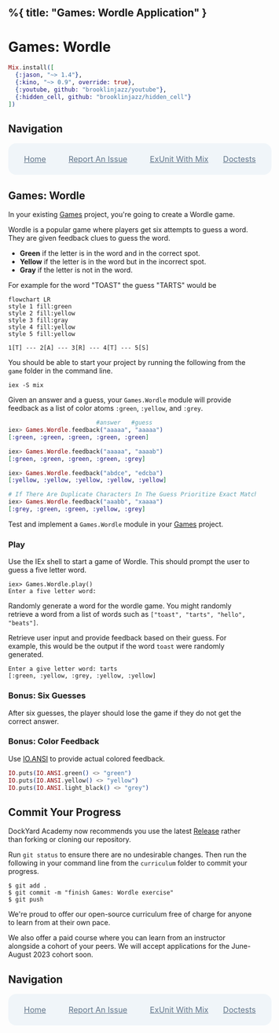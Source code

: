%{
  title: "Games: Wordle Application"
}
---
# Games: Wordle

```elixir
Mix.install([
  {:jason, "~> 1.4"},
  {:kino, "~> 0.9", override: true},
  {:youtube, github: "brooklinjazz/youtube"},
  {:hidden_cell, github: "brooklinjazz/hidden_cell"}
])
```

## Navigation

<div style="display: flex; align-items: center; width: 100%; justify-content: space-between; font-size: 1rem; color: #61758a; background-color: #f0f5f9; height: 4rem; padding: 0 1rem; border-radius: 1rem;">
<div style="display: flex;">
<i class="ri-home-fill"></i>
<a style="display: flex; color: #61758a; margin-left: 1rem;" href="../start.livemd">Home</a>
</div>
<div style="display: flex;">
<i class="ri-bug-fill"></i>
<a style="display: flex; color: #61758a; margin-left: 1rem;" href="https://github.com/DockYard-Academy/curriculum/issues/new?assignees=&labels=&template=issue.md&title=Games: Wordle">Report An Issue</a>
</div>
<div style="display: flex;">
<i class="ri-arrow-left-fill"></i>
<a style="display: flex; color: #61758a; margin-left: 1rem;" href="../reading/exunit_with_mix.livemd">ExUnit With Mix</a>
</div>
<div style="display: flex;">
<a style="display: flex; color: #61758a; margin-right: 1rem;" href="../reading/doctests.livemd">Doctests</a>
<i class="ri-arrow-right-fill"></i>
</div>
</div>

## Games: Wordle

In your existing [Games](./games_setup.livemd) project, you're going to create a Wordle game.

Wordle is a popular game where players get six attempts to guess a word.
They are given feedback clues to guess the word.

* **Green** if the letter is in the word and in the correct spot.
* **Yellow** if the letter is in the word but in the incorrect spot.
* **Gray** if the letter is not in the word.

For example for the word "TOAST" the guess "TARTS" would be

```mermaid
flowchart LR
style 1 fill:green
style 2 fill:yellow
style 3 fill:gray
style 4 fill:yellow
style 5 fill:yellow

1[T] --- 2[A] --- 3[R] --- 4[T] --- 5[S]
```

You should be able to start your project by running the following from the `game` folder in
the command line.

```
iex -S mix
```

Given an answer and a guess, your `Games.Wordle` module will provide feedback as a list of color atoms `:green`, `:yellow`, and `:grey`.

<!-- livebook:{"force_markdown":true} -->

```elixir
                         #answer   #guess
iex> Games.Wordle.feedback("aaaaa", "aaaaa")
[:green, :green, :green, :green, :green]

iex> Games.Wordle.feedback("aaaaa", "aaaab")
[:green, :green, :green, :green, :grey]

iex> Games.Wordle.feedback("abdce", "edcba")
[:yellow, :yellow, :yellow, :yellow, :yellow]

# If There Are Duplicate Characters In The Guess Prioritize Exact Matches.
iex> Games.Wordle.feedback("aaabb", "xaaaa")
[:grey, :green, :green, :yellow, :grey]
```

Test and implement a `Games.Wordle` module in your [Games](./games_setup.livemd) project.

<!-- livebook:{"break_markdown":true} -->

### Play

Use the IEx shell to start a game of Wordle. This should prompt the user to guess a five letter word.

```
iex> Games.Wordle.play()
Enter a five letter word:  
```

Randomly generate a word for the wordle game. You might randomly retrieve a word from a list of words such as `["toast", "tarts", "hello", "beats"]`.

Retrieve user input and provide feedback based on their guess. For example, this would be the output if the word `toast` were randomly generated.

```
Enter a give letter word: tarts
[:green, :yellow, :grey, :yellow, :yellow]
```

<!-- livebook:{"break_markdown":true} -->

### Bonus: Six Guesses

After six guesses, the player should lose the game if they do not get the correct answer.

<!-- livebook:{"break_markdown":true} -->

### Bonus: Color Feedback

Use [IO.ANSI](https://hexdocs.pm/elixir/IO.ANSI.html) to provide actual colored feedback.

```elixir
IO.puts(IO.ANSI.green() <> "green")
IO.puts(IO.ANSI.yellow() <> "yellow")
IO.puts(IO.ANSI.light_black() <> "grey")
```

## Commit Your Progress

DockYard Academy now recommends you use the latest [Release](https://github.com/DockYard-Academy/curriculum/releases) rather than forking or cloning our repository.

Run `git status` to ensure there are no undesirable changes.
Then run the following in your command line from the `curriculum` folder to commit your progress.

```
$ git add .
$ git commit -m "finish Games: Wordle exercise"
$ git push
```

We're proud to offer our open-source curriculum free of charge for anyone to learn from at their own pace.

We also offer a paid course where you can learn from an instructor alongside a cohort of your peers.
We will accept applications for the June-August 2023 cohort soon.

## Navigation

<div style="display: flex; align-items: center; width: 100%; justify-content: space-between; font-size: 1rem; color: #61758a; background-color: #f0f5f9; height: 4rem; padding: 0 1rem; border-radius: 1rem;">
<div style="display: flex;">
<i class="ri-home-fill"></i>
<a style="display: flex; color: #61758a; margin-left: 1rem;" href="../start.livemd">Home</a>
</div>
<div style="display: flex;">
<i class="ri-bug-fill"></i>
<a style="display: flex; color: #61758a; margin-left: 1rem;" href="https://github.com/DockYard-Academy/curriculum/issues/new?assignees=&labels=&template=issue.md&title=Games: Wordle">Report An Issue</a>
</div>
<div style="display: flex;">
<i class="ri-arrow-left-fill"></i>
<a style="display: flex; color: #61758a; margin-left: 1rem;" href="../reading/exunit_with_mix.livemd">ExUnit With Mix</a>
</div>
<div style="display: flex;">
<a style="display: flex; color: #61758a; margin-right: 1rem;" href="../reading/doctests.livemd">Doctests</a>
<i class="ri-arrow-right-fill"></i>
</div>
</div>

